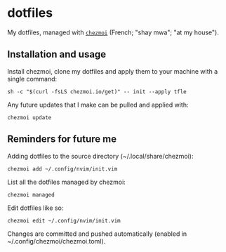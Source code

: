 # dotfiles

My dotfiles, managed with [`chezmoi`](https://github.com/twpayne/chezmoi) (French; "shay mwa"; "at my house").

## Installation and usage

Install chezmoi, clone my dotfiles and apply them to your machine with a single command:

    sh -c "$(curl -fsLS chezmoi.io/get)" -- init --apply tfle

Any future updates that I make can be pulled and applied with: 

    chezmoi update

## Reminders for future me

Adding dotfiles to the source directory (~/.local/share/chezmoi):

    chezmoi add ~/.config/nvim/init.vim

List all the dotfiles managed by chezmoi:

    chezmoi managed

Edit dotfiles like so:

    chezmoi edit ~/.config/nvim/init.vim

Changes are committed and pushed automatically (enabled in ~/.config/chezmoi/chezmoi.toml).
